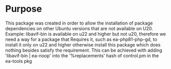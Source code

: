 # Purpose
This package was created in order to allow the installation of package dependencies on other Ubuntu versions that are not available on U20. Example: libavif-bin is available on u22 and higher but not u20, therefore we need a way for a package that Requires it, such as ea-php81-php-gd, to install it only on u22 and higher otherwise install this package which does nothing besides satisfy the requirement. This can be achieved with adding 'libavif-bin | ea-noop' into the '%replacements' hash of control.pm in the ea-tools pkg